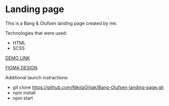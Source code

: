 # Landing page

This is a Bang & Olufsen landing page created by me.

Technologies that were used:
- HTML
- SCSS

[DEMO LINK](https://NikitaOrliak.github.io/Bang-Olufsen-landing-page/)

[FIGMA DESIGN](https://www.figma.com/file/DtkQmQ797hk0nI4KfMi2Uq/BOSE-New-Version?type=design&node-id=6817-212&t=Y2cu0Y1RzA8xX6Hm-0)

Additional launch instractions:
- git clone https://github.com/NikitaOrliak/Bang-Olufsen-landing-page.git
- npm install
- npm start

